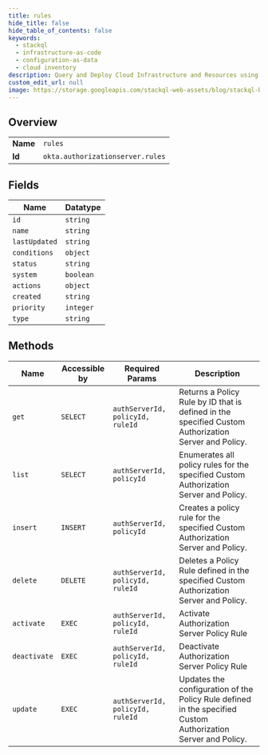 ```yaml
---
title: rules
hide_title: false
hide_table_of_contents: false
keywords:
  - stackql
  - infrastructure-as-code
  - configuration-as-data
  - cloud inventory
description: Query and Deploy Cloud Infrastructure and Resources using SQL
custom_edit_url: null
image: https://storage.googleapis.com/stackql-web-assets/blog/stackql-blog-post-featured-image.png
---
```

  
    

## Overview
<table><tbody>
<tr><td><b>Name</b></td><td><code>rules</code></td></tr>
<tr><td><b>Id</b></td><td><code>okta.authorizationserver.rules</code></td></tr>
</tbody></table>

## Fields
| Name | Datatype |
| ---- | -------- |
| `id` | `string` |
| `name` | `string` |
| `lastUpdated` | `string` |
| `conditions` | `object` |
| `status` | `string` |
| `system` | `boolean` |
| `actions` | `object` |
| `created` | `string` |
| `priority` | `integer` |
| `type` | `string` |
## Methods
| Name | Accessible by | Required Params | Description |
| ---- | ------------- | --------------- | ----------- |
| `get` | `SELECT` | `authServerId, policyId, ruleId` | Returns a Policy Rule by ID that is defined in the specified Custom Authorization Server and Policy. |
| `list` | `SELECT` | `authServerId, policyId` | Enumerates all policy rules for the specified Custom Authorization Server and Policy. |
| `insert` | `INSERT` | `authServerId, policyId` | Creates a policy rule for the specified Custom Authorization Server and Policy. |
| `delete` | `DELETE` | `authServerId, policyId, ruleId` | Deletes a Policy Rule defined in the specified Custom Authorization Server and Policy. |
| `activate` | `EXEC` | `authServerId, policyId, ruleId` | Activate Authorization Server Policy Rule |
| `deactivate` | `EXEC` | `authServerId, policyId, ruleId` | Deactivate Authorization Server Policy Rule |
| `update` | `EXEC` | `authServerId, policyId, ruleId` | Updates the configuration of the Policy Rule defined in the specified Custom Authorization Server and Policy. |
